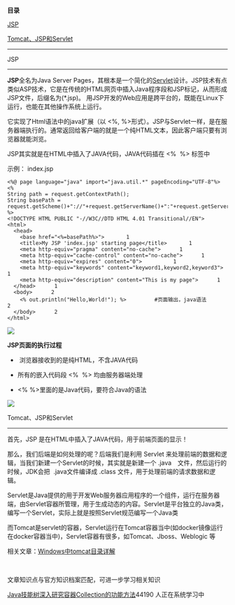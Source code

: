 **目录**

[JSP](#t0)

[Tomcat、JSP和Servlet](#t1) 

* * *

JSP
---

**JSP**全名为Java Server Pages，其根本是一个简化的[Servlet](https://so.csdn.net/so/search?q=Servlet&spm=1001.2101.3001.7020)设计。JSP技术有点类似ASP技术，它是在传统的HTML网页中插入Java程序段和JSP标记，从而形成JSP文件，后缀名为(\*.jsp)。 用JSP开发的Web应用是跨平台的，既能在Linux下运行，也能在其他操作系统上运行。

它实现了Html语法中的java扩展（以 <%, %>形式）。JSP与Servlet一样，是在服务器端执行的。通常返回给客户端的就是一个纯HTML文本，因此客户端只要有浏览器就能浏览。

JSP其实就是在HTML中插入了JAVA代码，JAVA代码插在 <%  %> 标签中

示例： index.jsp

```
<%@ page language="java" import="java.util.*" pageEncoding="UTF-8"%>      
<%      
String path = request.getContextPath();      
String basePath = request.getScheme()+"://"+request.getServerName()+":"+request.getServerPort()+path+"/";      
%>      
<!DOCTYPE HTML PUBLIC "-//W3C//DTD HTML 4.01 Transitional//EN">      
<html>      
  <head>      
    <base href="<%=basePath%>">       1
    <title>My JSP 'index.jsp' starting page</title>       1
	<meta http-equiv="pragma" content="no-cache">      1
	<meta http-equiv="cache-control" content="no-cache">      1
	<meta http-equiv="expires" content="0">          1
	<meta http-equiv="keywords" content="keyword1,keyword2,keyword3">      1
	<meta http-equiv="description" content="This is my page">      1
  </head>      1
  <body>      2
    <% out.println("Hello,World!"); %>         #页面输出，java语法      2
  </body>      2
</html>
```


![](https://img-blog.csdnimg.cn/2018112008574570.png)

**JSP页面的执行过程**

*    浏览器接收到的是纯HTML，不含JAVA代码
*   所有的嵌入代码段 <%  %> 均由服务器端处理
*   <% %>里面的是Java代码，要符合Java的语法

![](https://img-blog.csdnimg.cn/2018112009080817.png?x-oss-process=image/watermark,type_ZmFuZ3poZW5naGVpdGk,shadow_10,text_aHR0cHM6Ly9ibG9nLmNzZG4ubmV0L3FxXzM2MTE5MTky,size_16,color_FFFFFF,t_70)

Tomcat、JSP和Servlet 
-------------------

首先，JSP 是在HTML中插入了JAVA代码，用于前端页面的显示！

那么，我们后端是如何处理的呢？后端我们是利用 Servlet 来处理前端的数据和逻辑，当我们新建一个Servlet的时候，其实就是新建一个 .java　文件，然后运行的时候，JDK会把  .java文件编译成 .class 文件，用于处理前端的请求数据和逻辑。

Servlet是Java提供的用于开发Web服务器应用程序的一个组件，运行在服务器端，由Servlet容器所管理，用于生成动态的内容。Servlet是平台独立的Java类，编写一个Servlet，实际上就是按照Servlet规范编写一个Java类

而Tomcat是servlet的容器，Servlet运行在Tomcat容器当中(如docker镜像运行在docker容器当中)，Servlet容器有很多，如Tomcat、Jboss、Weblogic 等

相关文章：[Windows中tomcat目录详解](https://blog.csdn.net/qq_36119192/article/details/84262247)  
 

文章知识点与官方知识档案匹配，可进一步学习相关知识

[Java技能树](https://edu.csdn.net/skill/java/java-20cad95081b4475aaac1c1ebf7af0253)[深入研究容器](https://edu.csdn.net/skill/java/java-20cad95081b4475aaac1c1ebf7af0253)[Collection的功能方法](https://edu.csdn.net/skill/java/java-20cad95081b4475aaac1c1ebf7af0253)44190 人正在系统学习中
